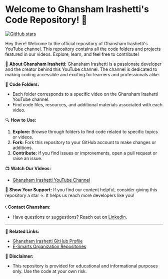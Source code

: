 # Welcome to Ghansham Irashetti's Code Repository! 🚀

[![GitHub stars](https://img.shields.io/github/stars/E-Smarts?style=plastic)](https://github.comE-Smarts/)

Hey there! Welcome to the official repository of Ghansham Irashetti's YouTube channel. This repository contains all the code folders and projects featured in our videos. Explore, learn, and feel free to contribute!

🎥 **About Ghansham Irashetti:**
Ghansham Irashetti is a passionate developer and the creator behind this YouTube channel. The channel is dedicated to making coding accessible and exciting for learners and professionals alike.

📁 **Code Folders:**
- Each folder corresponds to a specific video on the Ghansham Irashetti YouTube channel.
- Find code files, resources, and additional materials associated with each video.

🔍 **How to Use:**
1. **Explore:** Browse through folders to find code related to specific topics or videos.
2. **Fork:** Fork this repository to your GitHub account to make changes or additions.
3. **Contribute:** If you find issues or improvements, open a pull request or raise an issue.

📺 **Watch Our Videos:**
- [Ghansham Irashetti YouTube Channel](https://www.youtube.com/channel/UCgwQpCgIctzeGCkJ88xHRxA)

🌟 **Show Your Support:**
If you find our content helpful, consider giving this repository a star ⭐️. It helps us reach more developers like you!

📞 **Contact Ghansham:**
- Have questions or suggestions? Reach out on [LinkedIn](https://www.linkedin.com/in/ghansham-irshetti/).

---

🔗 **Related Links:**
- [Ghansham Irashetti GitHub Profile](https://github.com/Ghanasham2004/)
- [E-Smarts Organization Repositories](https://github.com/orgs/E-Smarts/repositories)

🚧 **Disclaimer:**
- This repository is provided for educational and informational purposes only. Use the code at your own risk.

